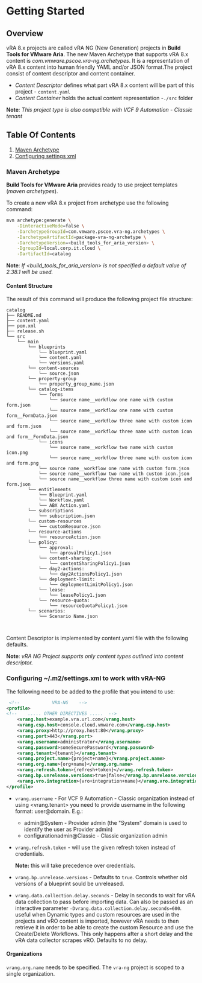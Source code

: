 # Getting Started

## Overview

vRA 8.x projects are called vRA NG (New Generation) projects in **Build Tools for VMware Aria**. The new Maven Archetype that supports vRA 8.x content is *com.vmware.pscoe.vra-ng.archetypes*. It is a representation of vRA 8.x content into human friendly YAML and/or JSON format.The project consist of content descriptor and content container.

- *Content Descriptor* defines what part vRA 8.x content will be part of this project - `content.yaml`
- *Content Container* holds the actual content representation -`./src` folder

**Note**: *This project type is also compatible with VCF 9 Automation - Classic tenant*

## Table Of Contents

1. [Maven Archetype](#maven-archetype)
2. [Configuring settings xml](#configuring-m2settingsxml-to-work-with-vra-ng)

### Maven Archetype

**Build Tools for VMware Aria** provides ready to use project templates (*maven archetypes*).

To create a new vRA 8.x project from archetype use the following command:

```Bash
mvn archetype:generate \
    -DinteractiveMode=false \
    -DarchetypeGroupId=com.vmware.pscoe.vra-ng.archetypes \
    -DarchetypeArtifactId=package-vra-ng-archetype \
    -DarchetypeVersion=<build_tools_for_aria_version> \
    -DgroupId=local.corp.it.cloud \
    -DartifactId=catalog
```

**Note**: *If <build_tools_for_aria_version> is not specified a default value of 2.38.1 will be used.*

#### Content Structure

The result of this command will produce the following project file structure:

```ascii
catalog
├── README.md
├── content.yaml
├── pom.xml
├── release.sh
└── src
    └── main
        └── blueprints
            └── blueprint.yaml
            └── content.yaml
            └── versions.yaml
        └── content-sources
            └── source.json
        └── property-group
            └── property_group_name.json
        └── catalog-items
            └── forms
                └── source name__workflow one name with custom form.json
                └── source name__workflow one name with custom form__FormData.json
                └── source name__workflow three name with custom icon and form.json
                └── source name__workflow three name with custom icon and form__FormData.json
            └── icons
                └── source name__workflow two name with custom icon.png
                └── source name__workflow three name with custom icon and form.png
            └── source name__workflow one name with custom form.json
            └── source name__workflow two name with custom icon.json
            └── source name__workflow three name with custom icon and form.json
        └── entitlements
            └── Blueprint.yaml
            └── Workflow.yaml
            └── ABX Action.yaml       
        └── subscriptions
            └── subscription.json
        └── custom-resources
            └── customResource.json
        └── resource-actions
            └── resourceAction.json
        └── policy:
            └── approval:
                └── aprovalPolicy1.json
            └── content-sharing:
                └── contentSharingPolicy1.json
            └── day2-actions:
                └── day2ActionsPolicy1.json
            └── deployment-limit:
                └── deploymentLimitPolicy1.json
            └── lease:
                └── leasePolicy1.json 
            └── resource-quota:
                └── resourceQuotaPolicy1.json 
        └── scenarios:
            └── Scenario Name.json
            
            
```

Content Descriptor is implemented by content.yaml file with the following defaults.

**Note**: *vRA NG Project supports only content types outlined into content descriptor.*

### Configuring ~/.m2/settings.xml to work with vRA-NG

The following need to be added to the profile that you intend to use:

```xml
 <!--            VRA-NG    -->
<profile>
<!--    ..... OTHER DIRECTIVES .....  -->
    <vrang.host>example.vra.url.com</vrang.host>
    <vrang.csp.host>console.cloud.vmware.com</vrang.csp.host>
    <vrang.proxy>http://proxy.host:80</vrang.proxy>
    <vrang.port>443</vrang.port>
    <vrang.username>administrator</vrang.username>
    <vrang.password>someSecurePassword</vrang.password>
    <vrang.tenant>{tenant}</vrang.tenant>
    <vrang.project.name>{project+name}</vrang.project.name>
    <vrang.org.name>{org+name}</vrang.org.name>
    <vrang.refresh.token>{refresh+token}</vrang.refresh.token>
    <vrang.bp.unrelease.versions>true|false</vrang.bp.unrelease.versions>
    <vrang.vro.integration>{vro+integration+name}</vrang.vro.integration>
</profile>
```

- `vrang.username` - For VCF 9 Automation - Classic organization instead of using <vrang.tenant>
you need to provide username in the following format: user@domain. E.g.:
  - admin@System - Provider admin (the "System" domain is used to identify the user as Provider admin)
  - configurationadmin@Classic - Classic organization admin

- `vrang.refresh.token` - will use the given refresh token instead of credentials.

  **Note:** this will take precedence over
credentials.

- `vrang.bp.unrelease.versions` - Defaults to `true`. Controls whether old versions of a blueprint sould be unreleased.

- `vrang.data.collection.delay.seconds` - Delay in seconds to wait for vRA data collection to pass before importing data. Can also be passed as an interactive parameter `-Dvrang.data.collection.delay.seconds=600`. useful when Dynamic types and custom resources are used in the projects and vRO content is imported, however vRA needs to then retrieve it in order to be able to create the custom Resource and use the Create/Delete Workflows. This only happens after a short delay and the vRA data collector scrapes vRO. Defaults to no delay.

#### Organizations

`vrang.org.name` needs to be specified. The `vra-ng` project is scoped to a single organization.
